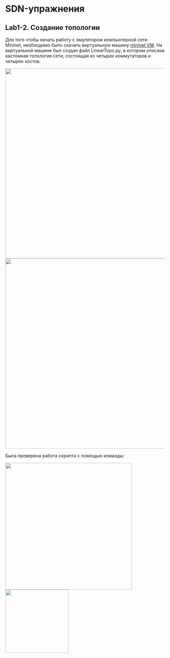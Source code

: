 # SDN-упражнения
## Lab1-2. Создание топологии
Для того чтобы начать работу с эмулятором компьютерной сети Mininet, необходимо было скачать виртуальную машину [mininet VM](http://mininet.org/download).
На виртуальной машине был создан файл LinearTopo.py, в котором описана кастомная топология сети, состоящая из четырех коммутаторов и четырех хостов.

<img src="https://user-images.githubusercontent.com/58363643/224634051-691da8a7-802e-4e79-89c9-d37e7d2d6f05.png" width="600px">
<img src="https://user-images.githubusercontent.com/58363643/224634194-a586d687-a701-429b-80f1-d0ccff2b9a3f.png" width="600px">

Была проверена работа скрипта с помощью команды: 

<img src="https://user-images.githubusercontent.com/58363643/224634287-ea148b0b-efd6-4b19-82e0-61e71f1b9182.png" width="400px">
<img src="https://user-images.githubusercontent.com/58363643/224634443-9d16b67b-bb4e-4d99-bca5-ad9e122f1e5e.png" width="200px">
